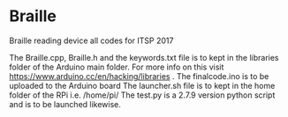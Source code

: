 # Braille
Braille reading device all codes for ITSP 2017

The Braille.cpp, Braille.h and the keywords.txt file is to kept in the libraries folder of the Arduino main folder. For more info on this visit https://www.arduino.cc/en/hacking/libraries .
The finalcode.ino is to be uploaded to the Arduino board
The launcher.sh file is to kept in the home folder of the RPi i.e. /home/pi/
The test.py is a 2.7.9 version python script and is to be launched likewise.
